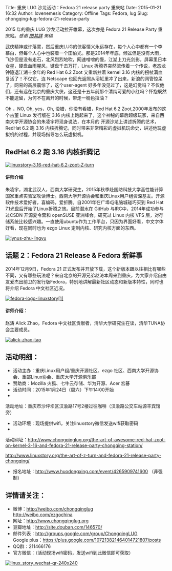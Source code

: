 Title: 重庆 LUG 沙龙活动：Fedora 21 release party 重庆站
Date: 2015-01-21 16:32
Author: lovenemesis
Category: Offline
Tags: Fedora, lug
Slug: chongqing-lug-fedora-21-release-party

2015 年的重庆 LUG 沙龙活动拉开帷幕，这次亦是 Fedora 21 Release Party
重庆站。*感谢 [聞其詳](http://www.bootingman.org/) 来稿*

武侠精神或许落寞，然后重庆LUG的侠客情义永远存在，每个人心中都有一个李慕白，但每个人心中也装着一个田伯光。那是2014年年底，倾盆但是没有大雨，飞沙但是没有走石，北风烈烈地吹，网速噌噌的慢，江湖上刀光剑影，屏幕里日本女星，硬盘血雨腥风，键盘千击万打，Linux
折腾界突然流传着一个传说，老态龙钟隐退江湖十余年的 Red Hat 6.2 Zoot
又重新拄着 kernel 3.16 内核的拐杖满血复活了！不仅它，连 Netscape
也回光返照从浴缸里冲了出来，新浪的网管惊呆了，网易的高层震惊了，这个user-agent
好多年没见过了，这是幻觉吗？不仅他们，还有远在北京的重庆大侠，这还是十五年前那个清纯可爱的小红吗？怀抱既然不能逗留，为何不在离开的时候，带走一桶色拉油？

Oh ，NO, Oh, yes，Oh, 没错，你没有看错，Red Hat 6.2
Zoot,2000年发布的这个古董 Linux 发行版在 3.16
内核上跑起来了，这个神秘的幕后超级玩家，来自西南大学开源协会的朱凌宇将现身说法，在本月的
开源沙龙上讲述折腾的艺术，RedHat 6.2 跑 3.16
内核折腾记，同时带来非常精彩的虚拟机玩命史，讲述他玩虚拟机的过程，并现场指导怎么玩虚拟机。

## RedHat 6.2 跑 3.16 内核折腾记

[![linuxstory-3.16-red-hat-6.2-zoot-Z-turn](http://www.chongqinglug.org/wp-content/uploads/2015/01/linuxstory-3.16-red-hat-6.2-zoot-Z-turn-1024x640.png)](http://www.chongqinglug.org/wp-content/uploads/2015/01/linuxstory-3.16-red-hat-6.2-zoot-Z-turn.png)

#### 讲师介绍

朱凌宇，湖北武汉人，西南大学研究生，2015年秋季赴国防科技大学高性能计算国家重点实验室攻读博士。西南大学开源协会和重庆Linux用户组资深基友。开源软件技术爱好者，喜编码，爱折腾。自2001年在广埠屯电脑城碰巧买到
Red Hat 7.1光盘后开始了Linux折腾之旅。目前潜水在 GitHub
与IRC中，2014年成功参与过CSDN 开源夏令营和 openSUSE 亚洲峰会。研究过
Linux 内核 VFS
层，对存储系统比较感兴趣。一直使用ubuntu作为工作平台，只因为界面好看，中文字体好看，现在同时也为
ezgo Linux 定制内核、研究内核方面的东西。

[![lynus-zhu-lingyu](http://www.chongqinglug.org/wp-content/uploads/2015/01/lynus-zhu-lingyu-1024x576.jpg)](http://www.chongqinglug.org/wp-content/uploads/2015/01/lynus-zhu-lingyu.jpg)

## 话题 2：Fedora 21 Release & Fedora 新鲜事  
2014年12月9日，Fedora 21
正式发布并开放下载，这个新版本跟以往相比有哪些不同，又有哪些玩法呢？来自北京的开源兄弟赵涛本周来到重庆，为大家介绍自由友爱杰出前卫的发行版Fedora，特别地讲解最新社区动态和新版本特性，同时也将介绍
Fedora 中文社区近况。

[![fedora-logo-linuxstory[1]](http://www.chongqinglug.org/wp-content/uploads/2015/01/fedora-logo-linuxstory1-1024x768.jpg)](http://www.chongqinglug.org/wp-content/uploads/2015/01/fedora-logo-linuxstory1.jpg)

#### 讲师介绍：

赵涛 Alick Zhao，Fedora
中文社区贡献者，清华大学研究生在读，清华TUNA协会主要成员。

[![alick-zhao-tao](http://www.chongqinglug.org/wp-content/uploads/2015/01/alick-zhao-tao-1024x683.jpg)](http://www.chongqinglug.org/wp-content/uploads/2015/01/alick-zhao-tao.jpg)

## 活动明细：  
* 活动主办：重庆Linux用户组/重庆开源社区、ezgo
社区、西南大学开源协会、重邮Linux协会、重庆大学开源俱乐部  
* 赞助商：Mozilla 火狐、七牛云存储、华为开源、Acer 宏碁  
* 活动时间：2015年1月24日（周六）下午14:00开始  
*
活动地址：重庆市沙坪坝区汉渝路17号2楼过往咖啡（汉渝路公交车站源丰宾馆旁）  
* 活动环境：现场提供wifi，关注linuxstory微信发送wifi获取密码  
*
活动网址：<http://www.chongqinglug.org/the-art-of-awesome-red-hat-zoot-on-kernel-3-16-and-fedora-21-release-party-chongqing-station/>  

<http://www.linuxstory.org/the-art-of-z-turn-and-fedora-21-release-party-chongqing/>  
* 报名地址：<http://www.huodongxing.com/event/4265909741600>
（非强制）  
## 详情请关注：  
* 微博：<http://weibo.com/chongqinglug>  
<http://weibo.com/ezgochina>  
* 网址：<http://www.chongqinglug.org>  
* 豆瓣地址：<http://site.douban.com/146570/>  
* 邮件列表：<http://groups.google.com/group/ChongqingLUG>  
Google plus：<https://plus.google.com/107213821464014721807/posts>  
* QQ群：211466176  
* 官方微信：（活动现场wifi密码，发送wifi到此微信即可获取）

[![linux\_story\_wechat-qr-240x240](http://www.chongqinglug.org/wp-content/uploads/2014/12/linux_story_wechat-qr-240x240.jpg)](http://www.chongqinglug.org/wp-content/uploads/2014/12/linux_story_wechat-qr-240x240.jpg)
